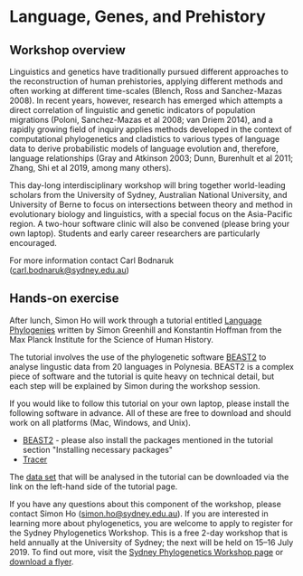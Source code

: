 # Language, Genes, and Prehistory

## Workshop overview

Linguistics and genetics have traditionally pursued different approaches to the reconstruction of human prehistories, applying different methods and often working at different time-scales (Blench, Ross and Sanchez-Mazas 2008). In recent years, however, research has emerged which attempts a direct correlation of linguistic and genetic indicators of population migrations (Poloni, Sanchez-Mazas et al 2008; van Driem 2014), and a rapidly growing field of inquiry applies methods developed in the context of computational phylogenetics and cladistics to various types of language data to derive probabilistic models of language evolution and, therefore, language relationships (Gray and Atkinson 2003; Dunn, Burenhult et al 2011; Zhang, Shi et al 2019, among many others).

This day-long interdisciplinary workshop will bring together world-leading scholars from the University of Sydney, Australian National University, and University of Berne to focus on intersections between theory and method in evolutionary biology and linguistics, with a special focus on the Asia-Pacific region. A two-hour software clinic will also be convened (please bring your own laptop). Students and early career researchers are particularly encouraged.

For more information contact Carl Bodnaruk (carl.bodnaruk@sydney.edu.au)

## Hands-on exercise

After lunch, Simon Ho will work through a tutorial entitled [Language Phylogenies](https://taming-the-beast.org/tutorials/LanguagePhylogenies/) written by Simon Greenhill and Konstantin Hoffman from the Max Planck Institute for the Science of Human History. 

The tutorial involves the use of the phylogenetic software [BEAST2](https://www.beast2.org/) to analyse lingustic data from 20 languages in Polynesia. BEAST2 is a complex piece of software and the tutorial is quite heavy on technical detail, but each step will be explained by Simon during the workshop session. 

If you would like to follow this tutorial on your own laptop, please install the following software in advance. All of these are free to download and should work on all platforms (Mac, Windows, and Unix).
- [BEAST2](http://www.beast2.org/) - please also install the packages mentioned in the tutorial section "Installing necessary packages"
- [Tracer](http://beast.community/tracer)

The [data set](https://github.com/KonstantinHoffmann/LanguagePhylogenies/raw/master/data/cpacific.nex) that will be analysed in the tutorial can be downloaded via the link on the left-hand side of the tutorial page. 

If you have any questions about this component of the workshop, please contact Simon Ho (simon.ho@sydney.edu.au). If you are interested in learning more about phylogenetics, you are welcome to apply to register for the Sydney Phylogenetics Workshop. This is a free 2-day workshop that is held annually at the University of Sydney; the next will be held on 15–16 July 2019. To find out more, visit the [Sydney Phylogenetics Workshop page](https://sydney.edu.au/science/biology/meep/workshops/) or [download a flyer](https://sydney.edu.au/science/biology/meep/documents/spw_flyer.pdf). 
